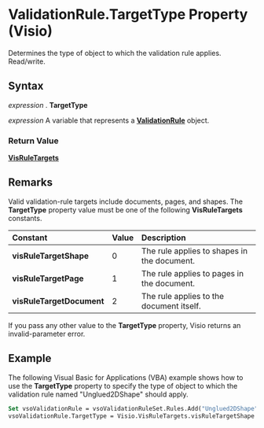 
# ValidationRule.TargetType Property (Visio)

Determines the type of object to which the validation rule applies. Read/write.


## Syntax

 _expression_ . **TargetType**

 _expression_ A variable that represents a **[ValidationRule](c9efb9b4-10b0-b6aa-cc78-2a01fd3e8357.md)** object.


### Return Value

 **[VisRuleTargets](bcc34e7d-36f4-e6d9-062d-3a8e901a6609.md)**


## Remarks

Valid validation-rule targets include documents, pages, and shapes. The  **TargetType** property value must be one of the following **VisRuleTargets** constants.



|**Constant**|**Value**|**Description**|
|:-----|:-----|:-----|
| **visRuleTargetShape**|0|The rule applies to shapes in the document.|
| **visRuleTargetPage**|1|The rule applies to pages in the document.|
| **visRuleTargetDocument**|2|The rule applies to the document itself.|
If you pass any other value to the  **TargetType** property, Visio returns an invalid-parameter error.


## Example

The following Visual Basic for Applications (VBA) example shows how to use the  **TargetType** property to specify the type of object to which the validation rule named "Unglued2DShape" should apply.


```vb
Set vsoValidationRule = vsoValidationRuleSet.Rules.Add("Unglued2DShape")
vsoValidationRule.TargetType = Visio.VisRuleTargets.visRuleTargetShape
```

